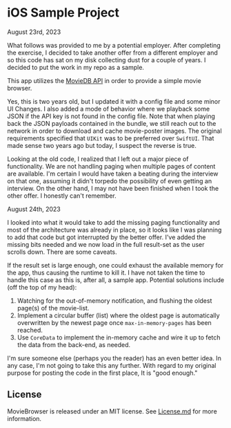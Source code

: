 # iOS Sample Project
August 23rd, 2023

What follows was provided to me by a potential employer. After completing the exercise, I decided to take another offer from a different employer and so this code has sat on my disk collecting dust for a couple of years. I decided to put the work in my repo as a sample. 

This app utilizes the [MovieDB API](https://developer.themoviedb.org) in order to provide a simple movie browser.

Yes, this is two years old, but I updated it with a config file and some minor UI Changes. I also added a mode of behavior where we playback some JSON if the API key is not found in the config file. Note that when playing back the JSON payloads contained in the bundle, we still reach out to the network in order to download and cache movie-poster images. The original requirements specified that `UIKit` was to be preferred over `SwiftUI`. That made sense two years ago but today, I suspect the reverse is true.

Looking at the old code, I realized that I left out a major piece of functionality. We are not handling paging when multiple pages of content are available. I'm certain I would have taken a beating during the interview on that one, assuming it didn't torpedo the possibility of even getting an interview. On the other hand, I may not have been finished when I took the other offer. I honestly can't remember.

August 24th, 2023

I looked into what it would take to add the missing paging functionality and most of the architecture was already in place, so it looks like I was planning to add that code but got interrupted by the better offer. I've added the missing bits needed and we now load in the full result-set as the user scrolls down. There are some caveats.

If the result set is large enough, one could exhaust the available memory for the app, thus causing the runtime to kill it. I have not taken the time to handle this case as this is, after all, a sample app. Potential solutions include (off the top of my head):

1. Watching for the out-of-memory notification, and flushing the oldest page(s) of the movie-list.
2. Implement a circular buffer (list) where the oldest page is automatically overwritten by the newest page once `max-in-memory-pages` has been reached.
3. Use `CoreData` to implement the in-memory cache and wire it up to fetch the data from the back-end, as needed.

I'm sure someone else (perhaps you the reader) has an even better idea. In any case, I'm not going to take this any further. With regard to my original purpose for posting the code in the first place, It is "good enough."

## License
MovieBrowser is released under an MIT license. See [License.md](https://github.com/StateMachineJunkie/MovieBrowser/blob/master/License.md) for more information.
